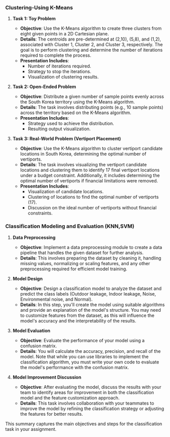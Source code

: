 

### **Clustering-Using K-Means**

1. **Task 1: Toy Problem**
   - **Objective**: Use the K-Means algorithm to create three clusters from eight given points in a 2D Cartesian plane.
   - **Details**: The centroids are pre-determined at (2,10), (5,8), and (1,2), associated with Cluster 1, Cluster 2, and Cluster 3, respectively. The goal is to perform clustering and determine the number of iterations required to complete the process.
   - **Presentation Includes**:
     - Number of iterations required.
     - Strategy to stop the iterations.
     - Visualization of clustering results.

2. **Task 2: Open-Ended Problem**
   - **Objective**: Distribute a given number of sample points evenly across the South Korea territory using the K-Means algorithm.
   - **Details**: The task involves distributing points (e.g., 10 sample points) across the territory based on the K-Means algorithm.
   - **Presentation Includes**:
     - Strategy used to achieve the distribution.
     - Resulting output visualization.

3. **Task 3: Real-World Problem (Vertiport Placement)**
   - **Objective**: Use the K-Means algorithm to cluster vertiport candidate locations in South Korea, determining the optimal number of vertiports.
   - **Details**: The task involves visualizing the vertiport candidate locations and clustering them to identify 17 final vertiport locations under a budget constraint. Additionally, it includes determining the optimal number of vertiports if financial limitations were removed.
   - **Presentation Includes**:
     - Visualization of candidate locations.
     - Clustering of locations to find the optimal number of vertiports (17).
     - Discussion on the ideal number of vertiports without financial constraints.



### **Classification Modeling and Evaluation (KNN,SVM)**

1. **Data Preprocessing**
   - **Objective**: Implement a data preprocessing module to create a data pipeline that handles the given dataset for further analysis.
   - **Details**: This involves preparing the dataset by cleaning it, handling missing values, normalizing or scaling features, and any other preprocessing required for efficient model training.

2. **Model Design**
   - **Objective**: Design a classification model to analyze the dataset and predict the class labels (Outdoor leakage, Indoor leakage, Noise, Environmental noise, and Normal).
   - **Details**: In this step, you'll create the model using suitable algorithms and provide an explanation of the model's structure. You may need to customize features from the dataset, as this will influence the model's accuracy and the interpretability of the results.

3. **Model Evaluation**
   - **Objective**: Evaluate the performance of your model using a confusion matrix.
   - **Details**: You will calculate the accuracy, precision, and recall of the model. Note that while you can use libraries to implement the classification algorithm, you must write your own code to evaluate the model's performance with the confusion matrix.

4. **Model Improvement Discussion**
   - **Objective**: After evaluating the model, discuss the results with your team to identify areas for improvement in both the classification model and the feature customization approach.
   - **Details**: This task involves collaboration with your teammates to improve the model by refining the classification strategy or adjusting the features for better results.

This summary captures the main objectives and steps for the classification task in your assignment.
